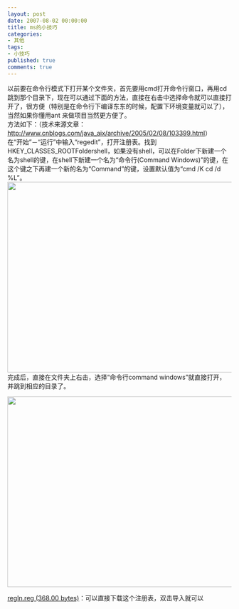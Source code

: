 ```yaml
---
layout: post
date: 2007-08-02 00:00:00
title: ms的小技巧
categories:
- 其他
tags:
- 小技巧
published: true
comments: true
---
```

<p>以前要在命令行模式下打开某个文件夹，首先要用cmd打开命令行窗口，再用cd跳到那个目录下，现在可以通过下面的方法，直接在右击中选择命令就可以直接打开了，很方便（特别是在命令行下编译东东的时候，配置下环境变量就可以了），当然如果你懂用ant 来做项目当然更方便了。<br />
方法如下：（技术来源文章：<a href="http://www.cnblogs.com/java_aix/archive/2005/02/08/103399.html">http://www.cnblogs.com/java_aix/archive/2005/02/08/103399.html</a>）<br />
在“开始”－“运行”中输入“regedit”，打开注册表。找到HKEY_CLASSES_ROOTFoldershell，如果没有shell，可以在Folder下新建一个名为shell的键，在shell下新建一个名为“命令行(Command Windows)”的键，在这个键之下再建一个新的名为“Command”的键，设置默认值为“cmd /K cd /d %L”。
<img src="http://www.fireyang.com/image.axd?picture=20071204010701.jpg" alt="" width="640" height="427" />
完成后，直接在文件夹上右击，选择“命令行command windows”就直接打开，并跳到相应的目录了。</p>

<p><img src="http://www.fireyang.com/image.axd?picture=20071204010702.jpg" alt="" width="640" height="427" /></p>

<p><a href="http://www.fireyang.com/file.axd?file=regIn.reg">regIn.reg (368.00 bytes)</a>：可以直接下载这个注册表，双击导入就可以</p>
